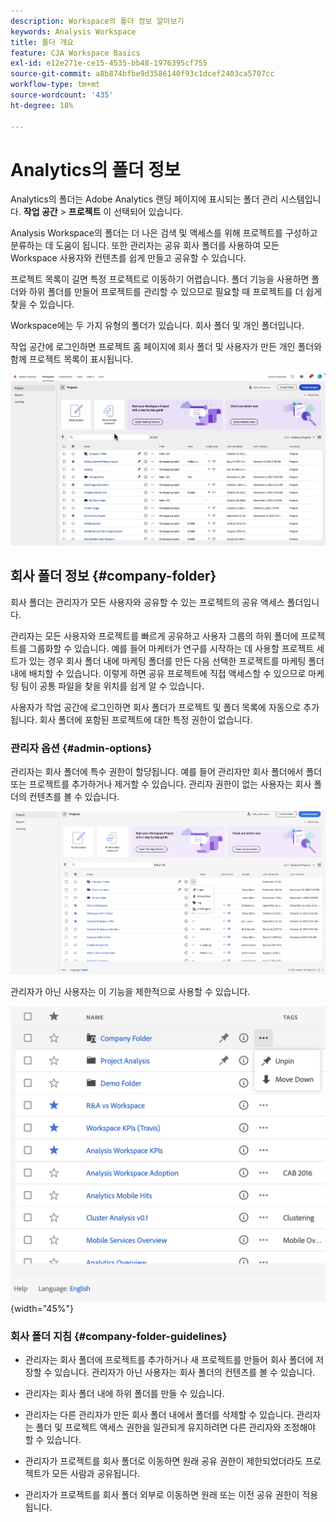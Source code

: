 ```yaml
---
description: Workspace의 폴더 정보 알아보기
keywords: Analysis Workspace
title: 폴더 개요
feature: CJA Workspace Basics
exl-id: e12e271e-ce15-4535-bb48-1976395cf755
source-git-commit: a8b874bfbe9d3586140f93c1dcef2403ca5707cc
workflow-type: tm+mt
source-wordcount: '435'
ht-degree: 18%

---
```


# Analytics의 폴더 정보

Analytics의 폴더는 Adobe Analytics 랜딩 페이지에 표시되는 폴더 관리 시스템입니다. **작업 공간** > **프로젝트** 이 선택되어 있습니다.

Analysis Workspace의 폴더는 더 나은 검색 및 액세스를 위해 프로젝트를 구성하고 분류하는 데 도움이 됩니다. 또한 관리자는 공유 회사 폴더를 사용하여 모든 Workspace 사용자와 컨텐츠를 쉽게 만들고 공유할 수 있습니다.

프로젝트 목록이 길면 특정 프로젝트로 이동하기 어렵습니다. 폴더 기능을 사용하면 폴더와 하위 폴더를 만들어 프로젝트를 관리할 수 있으므로 필요할 때 프로젝트를 더 쉽게 찾을 수 있습니다.

Workspace에는 두 가지 유형의 폴더가 있습니다. 회사 폴더 및 개인 폴더입니다.

작업 공간에 로그인하면 프로젝트 홈 페이지에 회사 폴더 및 사용자가 만든 개인 폴더와 함께 프로젝트 목록이 표시됩니다.

![](/help/analysis-workspace/build-workspace-project/assets/landing-page2.png)

## 회사 폴더 정보 {#company-folder}

회사 폴더는 관리자가 모든 사용자와 공유할 수 있는 프로젝트의 공유 액세스 폴더입니다.

관리자는 모든 사용자와 프로젝트를 빠르게 공유하고 사용자 그룹의 하위 폴더에 프로젝트를 그룹화할 수 있습니다. 예를 들어 마케터가 연구를 시작하는 데 사용할 프로젝트 세트가 있는 경우 회사 폴더 내에 마케팅 폴더를 만든 다음 선택한 프로젝트를 마케팅 폴더 내에 배치할 수 있습니다. 이렇게 하면 공유 프로젝트에 직접 액세스할 수 있으므로 마케팅 팀이 공통 파일을 찾을 위치를 쉽게 알 수 있습니다.

사용자가 작업 공간에 로그인하면 회사 폴더가 프로젝트 및 폴더 목록에 자동으로 추가됩니다. 회사 폴더에 포함된 프로젝트에 대한 특정 권한이 없습니다.


### 관리자 옵션 {#admin-options}

관리자는 회사 폴더에 특수 권한이 할당됩니다. 예를 들어 관리자만 회사 폴더에서 폴더 또는 프로젝트를 추가하거나 제거할 수 있습니다. 관리자 권한이 없는 사용자는 회사 폴더의 컨텐츠를 볼 수 있습니다.

![](/help/analysis-workspace/build-workspace-project/assets/admin-options.png)

관리자가 아닌 사용자는 이 기능을 제한적으로 사용할 수 있습니다.

![](/help/analysis-workspace/build-workspace-project/assets/non-admin-folder-options.png){width="45%"}

### 회사 폴더 지침 {#company-folder-guidelines}

- 관리자는 회사 폴더에 프로젝트를 추가하거나 새 프로젝트를 만들어 회사 폴더에 저장할 수 있습니다. 관리자가 아닌 사용자는 회사 폴더의 컨텐츠를 볼 수 있습니다.

- 관리자는 회사 폴더 내에 하위 폴더를 만들 수 있습니다.

- 관리자는 다른 관리자가 만든 회사 폴더 내에서 폴더를 삭제할 수 있습니다. 관리자는 폴더 및 프로젝트 액세스 권한을 일관되게 유지하려면 다른 관리자와 조정해야 할 수 있습니다.

- 관리자가 프로젝트를 회사 폴더로 이동하면 원래 공유 권한이 제한되었더라도 프로젝트가 모든 사람과 공유됩니다.

- 관리자가 프로젝트를 회사 폴더 외부로 이동하면 원래 또는 이전 공유 권한이 적용됩니다.
